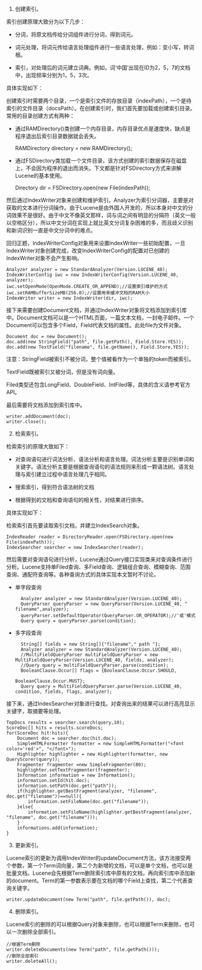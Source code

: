 1.    创建索引。

索引创建原理大致分为以下几步：

- 分词，将原文档传给分词组件进行分词，得到词元。

- 词元处理，将词元传给语言处理组件进行一些语言处理，例如：变小写，转词根。

- 索引，对处理后的词元建立词典。例如，词‘中国’出现在ID为2，5，7的文档中，出现频率分别为1，5，3次。

具体实现如下：

创建索引时需要两个目录，一个是索引文件的存放目录（indexPath），一个是待索引的文件目录（docsPath）。在创建索引时，我们首先要加载或创建索引目录。常用的目录创建方式有两种：

- 通过RAMDirectory()类创建一个内存目录，内存目录优点是速度快，缺点是程序退出后索引目录数据就会丢失。
	
	RAMDirectory directory = new RAMDirectory();

- 通过FSDirectory类加载一个文件目录，该方式创建的索引数据保存在磁盘上，不会因为程序的退出而消失。下文都是针对FSDirectory方式来讲解Lucene的基本使用。
	
	Directory dir = FSDirectory.open(new File(indexPath));

然后通过IndexWriter对象来创建和维护索引。Analyzer为索引分词器，主要是对获取的文本进行分词操作。由于Lucene是由外国人开发的，所以本身对中文的分词效果不是很好。由于中文不像英文那样，词与词之间有明显的分隔符（英文一般以空格区分），所以中文分词在实现上就比英文分词复杂困难的多，而且歧义识别和新词识别一直是中文分词中的难点。

回归正题，IndexWriterConfig对象用来设置IndexWriter一些初始配置，一旦IndexWriter对象创建完成，改变IndexWriterConfig的配置对已创建的IndexWriter对象不会产生影响。

	Analyzer analyzer = new StandardAnalyzer(Version.LUCENE_40);
	IndexWriterConfig iwc = new IndexWriterConfig(Version.LUCENE_40, analyzer);               
	iwc.setOpenMode(OpenMode.CREATE_OR_APPEND);//设置索引维护的方式
	iwc.setRAMBufferSizeMB(256.0);//设置用来缓冲文档的RAM大小
	IndexWriter writer = new IndexWriter(dir, iwc);

接下来需要创建Document文档，并通过IndexWriter对象将文档添加到索引库中。Document文档可以是一个HTML页面，一篇文本文档，一封电子邮件。一个Document可以包含多个Field，Field代表文档的属性。此处file为文件对象。

	Document doc = new Document();       
	doc.add(new StringField("path", file.getPath(), Field.Store.YES));
	doc.add(new TextField("filename", file.getName(), Field.Store.YES));

注意：StringField被索引不被分词，整个值被看作为一个单独的token而被索引。

TextField既被索引又被分词，但是没有词向量。

Filed类型还包含LongField、DoubleField、IntFiled等，具体的含义请参考官方API。

最后需要将文档添加到索引库中。

	writer.addDocument(doc);
	writer.close();

2.    检索索引。

检索索引的原理大致如下：

- 对查询语句进行词法分析、语法分析和语言处理。词法分析主要是识别单词和关键字。语法分析主要是根据查询语句的语法规则来形成一颗语法树。语言处理与索引建立过程中语言处理几乎相同。

- 搜索索引，得到符合语法树的文档

- 根据得到的文档和查询语句的相关性，对结果进行排序。

具体实现如下：

检索索引首先要读取索引文档，并建立IndexSearch对象。

	IndexReader reader = DirectoryReader.open(FSDirectory.open(new File(indexPath)));
	IndexSearcher searcher = new IndexSearcher(reader);

然后需要对查询语句进行分析，Lucene通过Query接口实现类来对查询条件进行分析。Lucene支持单Filed查询、多Field查询、逻辑组合查询、模糊查询、范围查询、通配符查询等。各种查询方式的具体实现本文暂时不讨论。

- 单字段查询

		Analyzer analyzer = new StandardAnalyzer(Version.LUCENE_40);
		QueryParser queryParser = new QueryParser(Version.LUCENE_40, " filename",analyzer);
		queryParser.setDefaultOperator(QueryParser.OR_OPERATOR);//'或'模式
		Query query = queryParser.parse(condition);

- 多字段查询

		String[] fields = new String[]{"filename"," path "};
		Analyzer analyzer = new StandardAnalyzer(Version.LUCENE_40);
		//MultiFieldQueryParser multiFieldQueryParser = new MultiFieldQueryParser(Version.LUCENE_40, fields, analyzer);
		//Query query = multiFieldQueryParser.parse(condition);
		BooleanClause.Occur[] flags = {BooleanClause.Occur.SHOULD,
		                                                    BooleanClause.Occur.MUST};
		Query query = MultiFieldQueryParser.parse(Version.LUCENE_40, condition, fields, flags, analyzer);

接下来，通过IndexSearcher对象进行查找。对查询出来的结果可以进行高亮显示关键字，取摘要等处理。

    TopDocs results = searcher.search(query,10);
    ScoreDoc[] hits = results.scoreDocs;
    for(ScoreDoc hit:hits){
        Document doc = searcher.doc(hit.doc);
        SimpleHTMLFormatter formatter = new SimpleHTMLFormatter("<font color='red'>", "</font>");
        Highlighter highlighter = new Highlighter(formatter, new QueryScorer(query));
        Fragmenter fragmenter =new SimpleFragmenter(80);
        highlighter.setTextFragmenter(fragmenter);
        Information information = new Information();
        information.setId(hit.doc);                               
        information.setPath(doc.get("path"));
        if(highlighter.getBestFragment(analyzer, "filename", doc.get("filename"))==null){
            information.setFileName(doc.get("filename"));
        }else{
            information.setFileName(highlighter.getBestFragment(analyzer, "filename", doc.get("filename")));
        }
        informations.add(information);
    }

3.    更新索引。

Lucene索引的更新为调用IndexWriter的updateDocument方法，该方法接受两个参数，第一个Term词向量，第二个为新增的文档，可以是单个文档，也可以是批量文档。Lucene会先根据Term删除索引库中原有的文档，再向索引库中添加新的document。Term的第一参数表示要在文档的哪个Field上查找，第二个代表查询关键字。

	writer.updateDocument(new Term("path", file.getPath()), doc);

4.    删除索引。

Lucene索引的删除的可以根据Query对象来删除，也可以根据Term来删除，也可以一次删除全部索引。

	//根据Term删除
	writer.deleteDocuments(new Term("path", file.getPath()));
	//删除全部索引
	writer.deleteAll();
